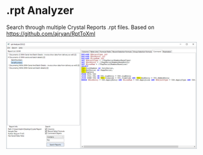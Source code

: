 # .rpt Analyzer

Search through multiple Crystal Reports .rpt files. Based on https://github.com/ajryan/RptToXml

 ![screenshot](apppreview.png)
